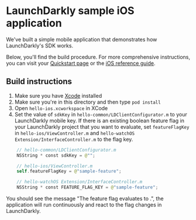 # LaunchDarkly sample iOS application

We've built a simple mobile application that demonstrates how LaunchDarkly's SDK works.

Below, you'll find the build procedure. For more comprehensive instructions, you can visit your [Quickstart page](https://app.launchdarkly.com/quickstart#/) or the [iOS reference guide](https://docs.launchdarkly.com/sdk/client-side/ios).

## Build instructions

1. Make sure you have [Xcode](https://itunes.apple.com/us/app/xcode/id497799835?ls=1&mt=12) installed
1. Make sure you're in this directory and then type `pod install`
1. Open `hello-ios.xcworkspace` in XCode
1. Set the value of `sdkKey` in `hello-common/LDClientConfigurator.m` to your LaunchDarkly mobile key. If there is an existing boolean feature flag in your LaunchDarkly project that you want to evaluate, set `featureFlagKey` in `hello-ios/ViewController.m` and `hello-watchOS Extension/InterfaceController.m` to the flag key.

```swift
    // hello-common/LDClientConfigurator.m
    NSString * const sdkKey = @"";

    // hello-ios/ViewController.m
    self.featureFlagKey = @"sample-feature";

    // hello-watchOS Extension/InterfaceController.m
    NSString * const FEATURE_FLAG_KEY = @"sample-feature";
```

You should see the message "The <flagKey> feature flag evaluates to <flagValue>.", the application will run continuously and react to the flag changes in LaunchDarkly.
